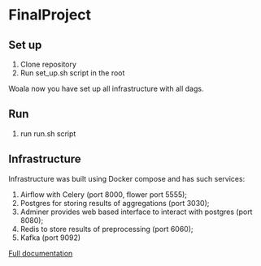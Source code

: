 # FinalProject

## Set up

1) Clone repository
2) Run set_up.sh script in the root

Woala now you have set up all infrastructure with all dags.

## Run 

1) run run.sh script

## Infrastructure

Infrastructure was built using Docker compose and has such services:

1) Airflow with Celery (port 8000, flower port 5555);
2) Postgres for storing results of aggregations (port 3030);
3) Adminer provides web based interface to interact with postgres (port 8080);
4) Redis to store results of preprocessing (port 6060);
5) Kafka (port 9092)

<a href="https://docs.google.com/document/d/1s5rg-XkeKOhO8VthK8G41NxrOiri5odCX3C2aT3BJ-o/edit#heading=h.arxijj8hp70v">Full documentation</a>

